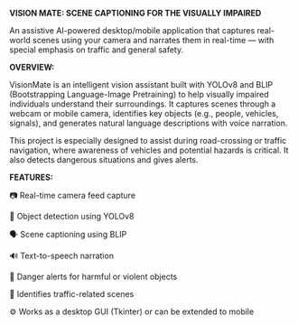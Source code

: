 **VISION MATE: SCENE CAPTIONING FOR THE VISUALLY IMPAIRED**

An assistive AI-powered desktop/mobile application that captures real-world scenes using your camera and narrates them in real-time — with special emphasis on traffic and general safety. 

**OVERVIEW:**

VisionMate is an intelligent vision assistant built with YOLOv8 and BLIP (Bootstrapping Language-Image Pretraining) to help visually impaired individuals understand their surroundings. It captures scenes through a webcam or mobile camera, identifies key objects (e.g., people, vehicles, signals), and generates natural language descriptions with voice narration.

This project is especially designed to assist during road-crossing or traffic navigation, where awareness of vehicles and potential hazards is critical. It also detects dangerous situations and gives alerts.

**FEATURES:**

📷 Real-time camera feed capture

🧠 Object detection using YOLOv8

🗣️ Scene captioning using BLIP

🔊 Text-to-speech narration

🛑 Danger alerts for harmful or violent objects

🚦 Identifies traffic-related scenes 

⚙️ Works as a desktop GUI (Tkinter) or can be extended to mobile



